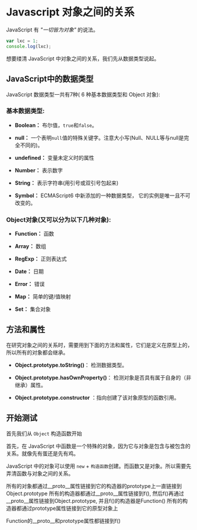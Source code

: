 # Javascript 对象之间的关系

JavaScript 有 *"一切皆为对象"* 的说法。

```js
var lxc = 1;
console.log(lxc);
```

想要缕清 JavaScript 中对象之间的关系，我们先从数据类型说起。

## JavaScript中的数据类型

JavaScript 数据类型一共有7种( 6 种基本数据类型和 Object 对象):

### 基本数据类型:

- **Boolean：**   布尔值，`true`和`false`。

- **null：**      一个表明`null`值的特殊关键字。注意大小写(Null、NULL等与null是完全不同的)。

- **undefined：** 变量未定义时的属性

- **Number：**    表示数字

- **String：**    表示字符串(用引号或双引号包起来)

- **Symbol：**    ECMAScript6 中新添加的一种数据类型， 它的实例是唯一且不可改变的。

### Object对象(又可以分为以下几种对象):

- **Function：** 函数

- **Array：** 数组

- **RegExp：** 正则表达式

- **Date：** 日期

- **Error：** 错误

- **Map：** 简单的键/值映射

- **Set：** 集合对象

## 方法和属性

在研究对象之间的关系时，需要用到下面的方法和属性，它们是定义在原型上的，所以所有的对象都会继承。

- **Object.prototype.toString()**： 检测数据类型。

- **Object.prototype.hasOwnProperty()**： 检测对象是否具有属于自身的（非继承）属性。

- **Object.prototype.constructor** ：指向创建了该对象原型的函数引用。


## 开始测试

首先我们从 `Object` 构造函数开始

首先，在 JavaScript 中函数是一个特殊的对象，因为它与对象是包含与被包含的关系。就像先有蛋还是先有鸡。

JavaScript 中的对象可以使用 `new` + `构造函数`创建。而函数又是对象。所以需要先弄清函数与对象之间的关系。



所有的对象都通过__proto__属性链接到它的构造器的prototype上一直链接到Object.prototype
所有的构造器都通过__proto__属性链接到f(), 然后f()再通过__proto__属性链接到Object.prototype, 并且f()的构造器是Function()
所有的构造器都通过prototype属性链接到它的原型对象上

Function的__proto__和prototype属性都链接到f()